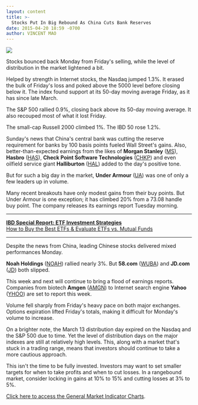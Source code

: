 ```yaml
---
layout: content
title: >-
  Stocks Put In Big Rebound As China Cuts Bank Reserves
date: 2015-04-20 18:59 -0700
author: VINCENT MAO
---
```






![](https://www.investors.com/wp-content/uploads/ibd-migrated-images/MPv_150421_635651388016115841.png)









  

Stocks bounced back Monday from Friday's selling, while the level of distribution in the market lightened a bit.

  

Helped by strength in Internet stocks, the Nasdaq jumped 1.3%. It erased the bulk of Friday's loss and poked above the 5000 level before closing below it. The index found support at its 50-day moving average Friday, as it has since late March.

  

The S&P 500 rallied 0.9%, closing back above its 50-day moving average. It also recouped most of what it lost Friday.

  

The small-cap Russell 2000 climbed 1%. The IBD 50 rose 1.2%.

  

Sunday's news that China's central bank was cutting the reserve requirement for banks by 100 basis points fueled Wall Street's gains. Also, better-than-expected earnings from the likes of **Morgan Stanley** ([MS](https://research.investors.com/quote.aspx?symbol=MS)), **Hasbro** ([HAS](https://research.investors.com/quote.aspx?symbol=HAS)), **Check Point Software Technologies** ([CHKP](https://research.investors.com/quote.aspx?symbol=CHKP)) and even oilfield service giant **Halliburton** ([HAL](https://research.investors.com/quote.aspx?symbol=HAL)) added to the day's positive tone.

  

But for such a big day in the market, **Under Armour** ([UA](https://research.investors.com/quote.aspx?symbol=UA)) was one of only a few leaders up in volume.

  

Many recent breakouts have only modest gains from their buy points. But Under Armour is one exception; it has climbed 20% from a 73.08 handle buy point. The company releases its earnings report Tuesday morning.

  



---


  

[**IBD Special Report: ETF Investment Strategies**](https://www.investors.com/special-report/748384-etf-investment-strategies-tips-on-how-to-buy-the-best-etfs.aspx?src=BPLETF4)   
[How to Buy the Best ETFs & Evaluate ETFs vs. Mutual Funds](https://www.investors.com/special-report/748384-etf-investment-strategies-tips-on-how-to-buy-the-best-etfs.aspx?src=BPLETF4) 

  



---


Despite the news from China, leading Chinese stocks delivered mixed performances Monday.

  

**Noah Holdings** ([NOAH](https://research.investors.com/quote.aspx?symbol=NOAH)) rallied nearly 3%. But **58.com** ([WUBA](https://research.investors.com/quote.aspx?symbol=WUBA)) and **JD.com** ([JD](https://research.investors.com/quote.aspx?symbol=JD)) both slipped.

  

This week and next will continue to bring a flood of earnings reports. Companies from biotech **Amgen** ([AMGN](https://research.investors.com/quote.aspx?symbol=AMGN)) to Internet search engine **Yahoo** ([YHOO](https://research.investors.com/quote.aspx?symbol=YHOO)) are set to report this week.

  

Volume fell sharply from Friday's heavy pace on both major exchanges. Options expiration lifted Friday's totals, making it difficult for Monday's volume to increase.

  

On a brighter note, the March 13 distribution day expired on the Nasdaq and the S&P 500 due to time. Yet the level of distribution days on the major indexes are still at relatively high levels. This, along with a market that's stuck in a trading range, means that investors should continue to take a more cautious approach.

  

This isn't the time to be fully invested. Investors may want to set smaller targets for when to take profits and when to cut losses. In a rangebound market, consider locking in gains at 10% to 15% and cutting losses at 3% to 5%.

  

[Click here to access the General Market Indicator Charts](https://www.investors.com/pdf/GMI_042115.pdf).




